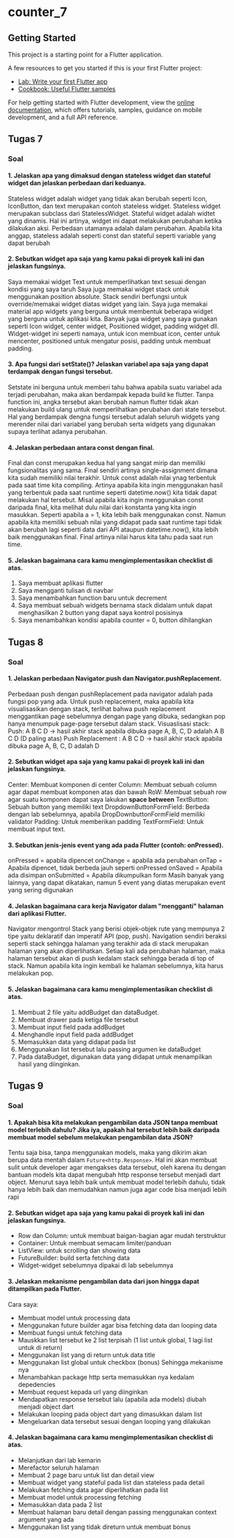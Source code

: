# counter_7

## Getting Started

This project is a starting point for a Flutter application.

A few resources to get you started if this is your first Flutter project:

- [Lab: Write your first Flutter app](https://docs.flutter.dev/get-started/codelab)
- [Cookbook: Useful Flutter samples](https://docs.flutter.dev/cookbook)

For help getting started with Flutter development, view the
[online documentation](https://docs.flutter.dev/), which offers tutorials,
samples, guidance on mobile development, and a full API reference.

## Tugas 7

### Soal
#### 1. Jelaskan apa yang dimaksud dengan stateless widget dan stateful widget dan jelaskan perbedaan dari keduanya.<br>
Stateless widget adalah widget yang tidak akan berubah seperti Icon, IconButton, dan text merupakan contoh stateless widget. Stateless widget merupakan subclass dari StatelessWidget. Stateful widget adalah widtet yang dinamis. Hal ini artinya, widget ini dapat melakukan perubahan ketika dilakukan aksi. 
Perbedaan utamanya adalah dalam perubahan. Apabila kita anggap, stateless adalah seperti const dan stateful seperti variable yang dapat berubah

#### 2. Sebutkan widget apa saja yang kamu pakai di proyek kali ini dan jelaskan fungsinya. <br>
Saya memakai widget Text untuk memperlihatkan text sesuai dengan kondisi yang saya taruh
Saya juga memakai widget stack untuk menggunakan position absolute. Stack sendiri berfungsi untuk override/memakai widget diatas widget yang lain. Saya juga memakai material app widgets yang berguna untuk membentuk beberapa widget yang berguna untuk aplikasi kita. Banyak juga widget yang saya gunakan seperti Icon widget, center widget, Positioned widget, padding widget dll. Widget-widget ini seperti namaya, untuk icon membuat icon, center untuk mencenter, positioned untuk mengatur posisi, padding untuk membuat padding. 

#### 3. Apa fungsi dari setState()? Jelaskan variabel apa saja yang dapat terdampak dengan fungsi tersebut. <br>
Setstate ini berguna untuk memberi tahu bahwa apabila suatu variabel ada terjadi perubahan, maka akan berdampak kepada build ke flutter. Tanpa function ini, angka tersebut akan berubah namun flutter tidak akan melakukan build ulang untuk memperlihatkan perubahan dari state tersebut. Hal yang berdampak dengna fungsi tersebut adalah seluruh widgets yang merender nilai dari variabel yang berubah serta widgets yang digunakan supaya terlihat adanya perubahan.

#### 4. Jelaskan perbedaan antara const dengan final. <br>
Final dan const merupakan kedua hal yang sangat mirip dan memiliki fungsionalitas yang sama. Final sendiri artinya single-assignment dimana kita sudah memiliki nilai terakhir. Untuk const adalah nilai ynag terbentuk pada saat time kita compiling. Artinya apabila kita ingin menggunakan hasil yang terbentuk pada saat runtime seperti datetime.now() kita tidak dapat melakukan hal tersebut. Misal apabila kita ingin menggunakan const daripada final, kita melihat dulu nilai dari konstanta yang kita ingin masukkan. Seperti apabila a = 1, kita lebih baik menggunakan const. Namun apabila kita memiliki sebuah nilai yang didapat pada saat runtime tapi tidak akan berubah lagi seperti data dari API ataupun datetime.now(), kita lebih baik  menggunakan final. Final artinya nilai harus kita tahu pada saat run time. 

#### 5. Jelaskan bagaimana cara kamu mengimplementasikan checklist di atas. <br>
1. Saya membuat aplikasi flutter
2. Saya mengganti tulisan di navbar
3. Saya menambahkan function baru untuk decrement
4. Saya membuat sebuah widgets bernama stack didalam untuk dapat menghasilkan 2 button yang dapat saya kontrol posisinya
5. Saya menambahkan kondisi apabila counter = 0, button dihilangkan

## Tugas 8

### Soal
#### 1. Jelaskan perbedaan Navigator.push dan Navigator.pushReplacement. <br>
Perbedaan push dengan pushReplacement pada navigator adalah pada fungsi pop yang ada. Untuk push replacement, maka apabila kita visualisasikan dengan stack, terlihat bahwa push replacement menggantikan page sebelumnya dengan page yang dibuka, sedangkan pop hanya menumpuk page-page tersebut dalam stack. Visuaslisasi stack:
Push: A B C D -> hasil akhir stack apabila dibuka page A, B, C, D adalah A B C D (D paling atas)
Push Replacement : A B C D -> hasil akhir stack apabila dibuka page A, B, C, D adalah D

#### 2. Sebutkan widget apa saja yang kamu pakai di proyek kali ini dan jelaskan fungsinya. <br>
Center: Membuat komponen di center
Column: Membuat sebuah column agar dapat membuat komponen atas dan bawah
RoW: Membuat sebuah row agar suatu komponen dapat saya lakukan **space between**
TextButton: Sebuah button yang memiliki text
DropdownButtonFormField: Berbeda dengan lab sebelumnya, apabila DropDownbuttonFormField memiliki validator
Padding: Untuk memberikan padding
TextFormField: Untuk membuat input text.

#### 3. Sebutkan jenis-jenis event yang ada pada Flutter (contoh: onPressed). <br>
onPressed = apabila dipencet
onChange = apabila ada perubahan
onTap = Apabila dipencet, tidak berbeda jauh seperti onPressed
onSaved = Apabila ada disimpan
onSubmitted = Apabila dikumpulkan form
Masih banyak yang lainnya, yang dapat dikatakan, namun 5 event yang diatas merupakan event yang sering digunakan

#### 4.  Jelaskan bagaimana cara kerja Navigator dalam "mengganti" halaman dari aplikasi Flutter. <br>
Navigator mengontrol Stack yang berisi objek-objek rute yang mempunya 2 tipe yaitu deklaratif dan imperatif API (pop, push). Navigation sendiri beraksi seperti stack sehingga halaman yang terakhir ada di stack merupakan halaman yang akan diperlihatkan. Setiap kali ada perubahan halaman, maka halaman tersebut akan di push kedalam stack sehingga berada di top of stack. Namun apabila kita ingin kembali ke halaman sebelumnya, kita harus melakukan pop. 

#### 5. Jelaskan bagaimana cara kamu mengimplementasikan checklist di atas. <br>
1. Membuat 2 file yaitu addBudget dan dataBudget.
2. Membuat drawer pada ketiga file tersebut 
3. Membuat input field pada addBudget
4. Menghandle input field pada addBudget
5. Memasukkan data yang didapat pada list
6. Menggunakan list tersebut lalu passing argumen ke dataBudget
7. Pada dataBudget, digunakan data yang didapat untuk menampilkan hasil yang diinginkan. 

## Tugas 9

### Soal
#### 1. Apakah bisa kita melakukan pengambilan data JSON tanpa membuat model terlebih dahulu? Jika iya, apakah hal tersebut lebih baik daripada membuat model sebelum melakukan pengambilan data JSON? <br>
Tentu saja bisa, tanpa menggunakan models, maka yang dikirim akan berupa data mentah dalam `Future<http.Response>`. Hal ini akan membuat sulit untuk developer agar mengakses data tersebut, oleh karena itu dengan bantuan models kita dapat mengubah http response tersebut menjadi dart object. Menurut saya lebih baik untuk membuat model terlebih dahulu, tidak hanya lebih baik dan memudahkan namun juga agar code bisa menjadi lebih rapi

#### 2. Sebutkan widget apa saja yang kamu pakai di proyek kali ini dan jelaskan fungsinya. <br>
- Row dan Column: untuk membuat baigan-bagian agar mudah terstruktur
- Container: Untuk membuat semacam limiter/panduan
- ListView: untuk scrolling dan showing data
- FutureBuilder: build serta fetching data
- Widget-widget sebelumnya dipakai di lab sebelumnya

#### 3. Jelaskan mekanisme pengambilan data dari json hingga dapat ditampilkan pada Flutter. <br>
Cara saya:
- Membuat model untuk processing data
- Menggunakan future builder agar bisa fetching data dan looping data
- Membuat fungsi untuk fetching data
- Mauskkan list tersebut ke 2 list terpisah (1 list untuk global, 1 lagi list untuk di return)
- Menggunakan list yang di return untuk data title
- Menggunakan list global untuk checkbox (bonus)
Sehingga mekanisme nya 
- Menambahkan package http serta memasukkan nya kedalam depedencies
- Membuat request kepada url yang diinginkan
- Mendapatkan response tersebut lalu (apabila ada models) diubah menjadi object dart
- Melakukan looping pada object dart yang dimasukkan dalam list 
- Mengeluarkan data tersebut sesuai dengan looping yang dilakukan

#### 4. Jelaskan bagaimana cara kamu mengimplementasikan checklist di atas. <br>
- Melanjutkan dari lab kemarin
- Merefactor seluruh halaman
- Membuat 2 page baru untuk list dan detail view
- Membuat widget yang stateful pada list dan stateless pada detail
- Melakukan fetching data agar diperlihatkan pada list
- Membuat model untuk processing fetching
- Memasukkan data pada 2 list 
- Membuat halaman baru detail dengan passing menggunakan context argument yang ada
- Menggunakan list yang tidak direturn untuk membuat bonus